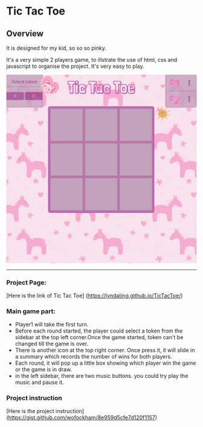 Tic Tac Toe
======================

## **Overview**

It is designed for my kid, so so so pinky.

It's a very simple 2 players game, to illstrate the use of html, css and javascript to organise the project. It's very easy to play.

![](img/gamepage.png)


--------
### Project Page:
[Here is the link of Tic Tac Toe] (https://lyndating.github.io/TicTacToe/)

### Main game part:
* Player1 will take the first turn. 
* Before each round started, the player could select a token from the sidebar at the top left corner.Once the game started, token can't be changed till the game is over.
* There is another icon at the top right corner. Once press it, it will slide in a summary which records the number of wins for both players.
* Each round, it will pop up a little box showing which player win the game or the game is in draw.
* in the left sidebar, there are two music buttons. you could try play the music and pause it. 
  

### Project instruction
[Here is the project instruction] (https://gist.github.com/wofockham/8e959d5cfe7d120f1157)

